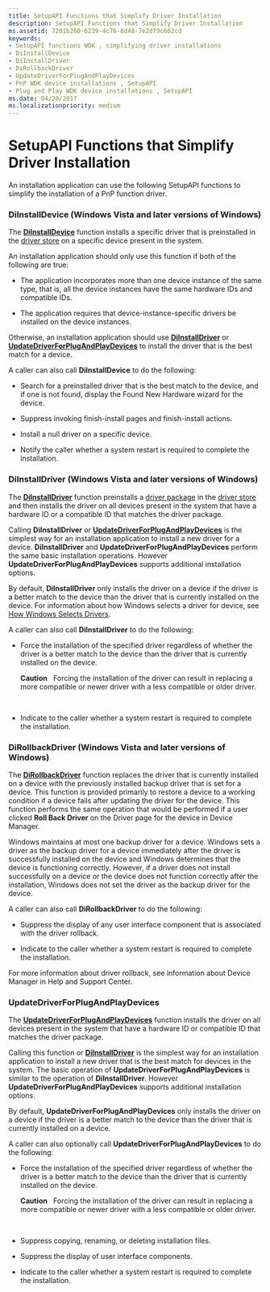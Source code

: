 ```yaml
---
title: SetupAPI Functions that Simplify Driver Installation
description: SetupAPI Functions that Simplify Driver Installation
ms.assetid: 7201b260-6239-4c76-8d48-7e2df9c662cd
keywords:
- SetupAPI functions WDK , simplifying driver installations
- DiInstallDevice
- DiInstallDriver
- DiRollbackDriver
- UpdateDriverForPlugAndPlayDevices
- PnP WDK device installations , SetupAPI
- Plug and Play WDK device installations , SetupAPI
ms.date: 04/20/2017
ms.localizationpriority: medium
---
```


# SetupAPI Functions that Simplify Driver Installation


An installation application can use the following SetupAPI functions to simplify the installation of a PnP function driver.

### <a href="" id="diinstalldevice--windows-vista-and-later-versions-of-windows-"></a> DiInstallDevice (Windows Vista and later versions of Windows)

The [**DiInstallDevice**](https://msdn.microsoft.com/library/windows/hardware/ff544710) function installs a specific driver that is preinstalled in the [driver store](driver-store.md) on a specific device present in the system.

An installation application should only use this function if both of the following are true:

-   The application incorporates more than one device instance of the same type, that is, all the device instances have the same hardware IDs and compatible IDs.

-   The application requires that device-instance-specific drivers be installed on the device instances.

Otherwise, an installation application should use [**DiInstallDriver**](https://msdn.microsoft.com/library/windows/hardware/ff544717) or [**UpdateDriverForPlugAndPlayDevices**](https://msdn.microsoft.com/library/windows/hardware/ff553534) to install the driver that is the best match for a device.

A caller can also call **DiInstallDevice** to do the following:

-   Search for a preinstalled driver that is the best match to the device, and if one is not found, display the Found New Hardware wizard for the device.

-   Suppress invoking finish-install pages and finish-install actions.

-   Install a null driver on a specific device.

-   Notify the caller whether a system restart is required to complete the installation.

### <a href="" id="diinstalldriver--windows-vista-and-later-versions-of-windows-"></a> DiInstallDriver (Windows Vista and later versions of Windows)

The [**DiInstallDriver**](https://msdn.microsoft.com/library/windows/hardware/ff544717) function preinstalls a [driver package](driver-packages.md) in the [driver store](driver-store.md) and then installs the driver on all devices present in the system that have a hardware ID or a compatible ID that matches the driver package.

Calling **DiInstallDriver** or [**UpdateDriverForPlugAndPlayDevices**](https://msdn.microsoft.com/library/windows/hardware/ff553534) is the simplest way for an installation application to install a new driver for a device. **DiInstallDriver** and **UpdateDriverForPlugAndPlayDevices** perform the same basic installation operations. However **UpdateDriverForPlugAndPlayDevices** supports additional installation options.

By default, **DiInstallDriver** only installs the driver on a device if the driver is a better match to the device than the driver that is currently installed on the device. For information about how Windows selects a driver for device, see [How Windows Selects Drivers](how-setup-selects-drivers.md).

A caller can also call **DiInstallDriver** to do the following:

-   Force the installation of the specified driver regardless of whether the driver is a better match to the device than the driver that is currently installed on the device.

    **Caution**   Forcing the installation of the driver can result in replacing a more compatible or newer driver with a less compatible or older driver.

     

-   Indicate to the caller whether a system restart is required to complete the installation.

### <a href="" id="dirollbackdriver--windows-vista-and-later-versions-of-windows-"></a> DiRollbackDriver (Windows Vista and later versions of Windows)

The [**DiRollbackDriver**](https://msdn.microsoft.com/library/windows/hardware/ff544721) function replaces the driver that is currently installed on a device with the previously installed backup driver that is set for a device. This function is provided primarily to restore a device to a working condition if a device fails after updating the driver for the device. This function performs the same operation that would be performed if a user clicked **Roll Back Driver** on the Driver page for the device in Device Manager.

Windows maintains at most one backup driver for a device. Windows sets a driver as the backup driver for a device immediately after the driver is successfully installed on the device and Windows determines that the device is functioning correctly. However, if a driver does not install successfully on a device or the device does not function correctly after the installation, Windows does not set the driver as the backup driver for the device.

A caller can also call **DiRollbackDriver** to do the following:

-   Suppress the display of any user interface component that is associated with the driver rollback.

-   Indicate to the caller whether a system restart is required to complete the installation.

For more information about driver rollback, see information about Device Manager in Help and Support Center.

### <a href="" id="updatedriverforplugandplaydevices"></a> UpdateDriverForPlugAndPlayDevices

The [**UpdateDriverForPlugAndPlayDevices**](https://msdn.microsoft.com/library/windows/hardware/ff553534) function installs the driver on all devices present in the system that have a hardware ID or compatible ID that matches the driver package.

Calling this function or [**DiInstallDriver**](https://msdn.microsoft.com/library/windows/hardware/ff544717) is the simplest way for an installation application to install a new driver that is the best match for devices in the system. The basic operation of **UpdateDriverForPlugAndPlayDevices** is similar to the operation of **DiInstallDriver**. However **UpdateDriverForPlugAndPlayDevices** supports additional installation options.

By default, **UpdateDriverForPlugAndPlayDevices** only installs the driver on a device if the driver is a better match to the device than the driver that is currently installed on a device.

A caller can also optionally call **UpdateDriverForPlugAndPlayDevices** to do the following:

-   Force the installation of the specified driver regardless of whether the driver is a better match to the device than the driver that is currently installed on the device.

    **Caution**   Forcing the installation of the driver can result in replacing a more compatible or newer driver with a less compatible or older driver.

     

-   Suppress copying, renaming, or deleting installation files.

-   Suppress the display of user interface components.

-   Indicate to the caller whether a system restart is required to complete the installation.

 

 





